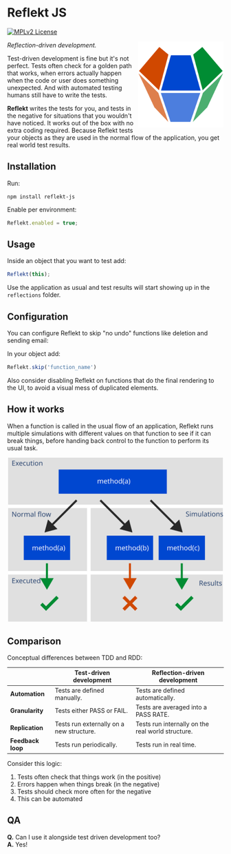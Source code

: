 # Reflekt JS

[![MPLv2 License](https://img.shields.io/badge/license-MPLv2-blue.svg?style=flat-square)](https://www.mozilla.org/MPL/2.0/)

<img src="./Assets/Logo.svg" width="200" raw=true style="margin-left: 10px;" align="right" />

*Reflection-driven development.*

Test-driven development is fine but it's not perfect. Tests often check for a golden path that works, when errors actually happen when the code or user does something unexpected. And with automated testing humans still have to write the tests.

**Reflekt** writes the tests for you, and tests in the negative for situations that you wouldn't have noticed. It works out of the box with no extra coding required. Because Reflekt tests your objects as they are used in the normal flow of the application, you get real world test results.

## Installation  

Run:
```  
npm install reflekt-js
```  

Enable per environment:
```js
Reflekt.enabled = true;
```  

## Usage  

Inside an object that you want to test add:  
```js
Reflekt(this);
```  

Use the application as usual and test results will start showing up in the `reflections` folder.

## Configuration

You can configure Reflekt to skip "no undo" functions like deletion and sending email:

In your object add:

```js
Reflekt.skip('function_name')
```

Also consider disabling Reflekt on functions that do the final rendering to the UI, to avoid a visual mess of duplicated elements.

## How it works

When a function is called in the usual flow of an application, Reflekt runs multiple simulations with different values on that function to see if it can break things, before handing back control to the function to perform its usual task.

<p align="center">
  <img src="./Assets/Flow.svg" raw=true width="500" style="margin-left: auto; margin-right: auto;"/>
</p>

## Comparison

Conceptual differences between TDD and RDD:

|                   | Test-driven development                  | Reflection-driven development                     |
--------------------|------------------------------------------|---------------------------------------------------|
| **Automation**    | Tests are defined manually.              | Tests are defined automatically.                  |
| **Granularity**   | Tests either PASS or FAIL.               | Tests are averaged into a PASS RATE.              |
| **Replication**   | Tests run externally on a new structure. | Tests run internally on the real world structure. |
| **Feedback loop** | Tests run periodically.                  | Tests run in real time.                           |

Consider this logic:  
1. Tests often check that things work (in the positive)  
2. Errors happen when things break (in the negative)  
3. Tests should check more often for the negative  
4. This can be automated

## QA

**Q.** Can I use it alongside test driven development too?  
**A.** Yes!
